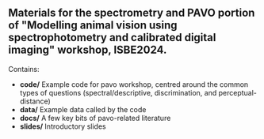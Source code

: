 ## Materials for the spectrometry and PAVO portion of "Modelling animal vision using spectrophotometry and calibrated digital imaging" workshop, ISBE2024.

Contains:

- **code/** Example code for pavo workshop, centred around the common types of questions (spectral/descriptive, discrimination, and perceptual-distance)
- **data/** Example data called by the code
- **docs/** A few key bits of pavo-related literature
- **slides/** Introductory slides